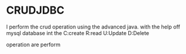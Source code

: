 # CRUDJDBC

I perform the crud operation using the advanced java.
with the help off mysql database
int the 
C:create
R:read
U:Update
D:Delete

operation are perform
